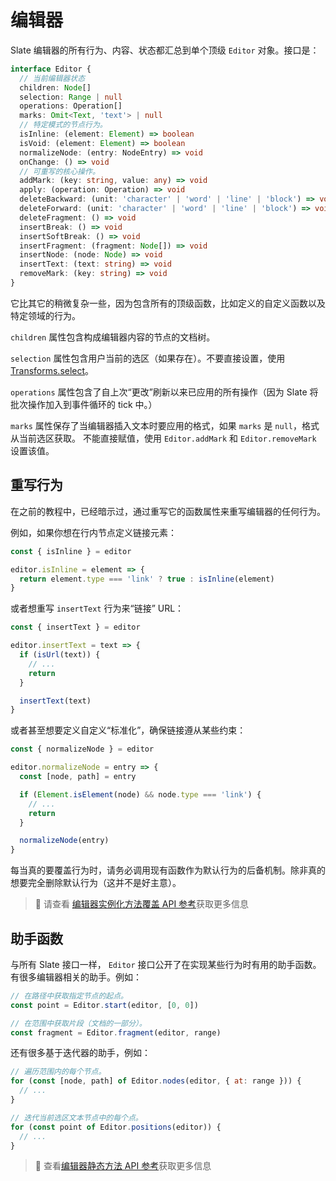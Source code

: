 # 编辑器

Slate 编辑器的所有行为、内容、状态都汇总到单个顶级 `Editor` 对象。接口是：

```typescript
interface Editor {
  // 当前编辑器状态
  children: Node[]
  selection: Range | null
  operations: Operation[]
  marks: Omit<Text, 'text'> | null
  // 特定模式的节点行为。
  isInline: (element: Element) => boolean
  isVoid: (element: Element) => boolean
  normalizeNode: (entry: NodeEntry) => void
  onChange: () => void
  // 可重写的核心操作。
  addMark: (key: string, value: any) => void
  apply: (operation: Operation) => void
  deleteBackward: (unit: 'character' | 'word' | 'line' | 'block') => void
  deleteForward: (unit: 'character' | 'word' | 'line' | 'block') => void
  deleteFragment: () => void
  insertBreak: () => void
  insertSoftBreak: () => void
  insertFragment: (fragment: Node[]) => void
  insertNode: (node: Node) => void
  insertText: (text: string) => void
  removeMark: (key: string) => void
}
```

它比其它的稍微复杂一些，因为包含所有的顶级函数，比如定义的自定义函数以及特定领域的行为。

`children` 属性包含构成编辑器内容的节点的文档树。

`selection` 属性包含用户当前的选区（如果存在）。不要直接设置，使用 [Transforms.select](04-transforms#selection-transforms)。

`operations` 属性包含了自上次“更改”刷新以来已应用的所有操作（因为 Slate 将批次操作加入到事件循环的 tick 中。）

`marks` 属性保存了当编辑器插入文本时要应用的格式，如果 `marks` 是 `null`，格式从当前选区获取。
不能直接赋值，使用 `Editor.addMark` 和 `Editor.removeMark` 设置该值。

## 重写行为

在之前的教程中，已经暗示过，通过重写它的函数属性来重写编辑器的任何行为。

例如，如果你想在行内节点定义链接元素：

```javascript
const { isInline } = editor

editor.isInline = element => {
  return element.type === 'link' ? true : isInline(element)
}
```

或者想重写 `insertText` 行为来“链接” URL：

```javascript
const { insertText } = editor

editor.insertText = text => {
  if (isUrl(text)) {
    // ...
    return
  }

  insertText(text)
}
```

或者甚至想要定义自定义“标准化”，确保链接遵从某些约束：

```javascript
const { normalizeNode } = editor

editor.normalizeNode = entry => {
  const [node, path] = entry

  if (Element.isElement(node) && node.type === 'link') {
    // ...
    return
  }

  normalizeNode(entry)
}
```

每当真的要覆盖行为时，请务必调用现有函数作为默认行为的后备机制。除非真的想要完全删除默认行为（这并不是好主意）。

> 🤖 请查看 [编辑器实例化方法覆盖 API 参考](../api/nodes/editor.md#schema-specific-instance-methods-to-override)获取更多信息

## 助手函数

与所有 Slate 接口一样， `Editor` 接口公开了在实现某些行为时有用的助手函数。有很多编辑器相关的助手。例如：

```javascript
// 在路径中获取指定节点的起点。
const point = Editor.start(editor, [0, 0])

// 在范围中获取片段（文档的一部分）。
const fragment = Editor.fragment(editor, range)
```

还有很多基于迭代器的助手，例如：

```javascript
// 遍历范围内的每个节点。
for (const [node, path] of Editor.nodes(editor, { at: range })) {
  // ...
}

// 迭代当前选区文本节点中的每个点。
for (const point of Editor.positions(editor)) {
  // ...
}
```

> 🤖 查看[编辑器静态方法 API 参考](../api/nodes/editor.md#static-methods)获取更多信息

